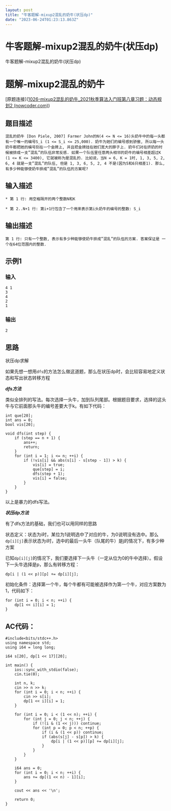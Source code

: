 ```yaml
---
layout: post
title: "牛客题解-mixup2混乱的奶牛(状压dp)"
date: "2023-06-24T01:23:13.863Z"
---
```

牛客题解-mixup2混乱的奶牛(状压dp)
======================

牛客题解-mixup2混乱的奶牛(状压dp)

题解-mixup2混乱的奶牛
==============

\[原题连接\]([1026-mixup2混乱的奶牛\_2021秋季算法入门班第八章习题：动态规划2 (nowcoder.com)](https://ac.nowcoder.com/acm/contest/25022/1026))

题目描述
----

    混乱的奶牛 [Don Piele, 2007] Farmer John的N(4 <= N <= 16)头奶牛中的每一头都有一个唯一的编号S_i (1 <= S_i <= 25,000). 奶牛为她们的编号感到骄傲, 所以每一头奶牛都把她的编号刻在一个金牌上, 并且把金牌挂在她们宽大的脖子上. 奶牛们对在挤奶的时候被排成一支”混乱”的队伍非常反感. 如果一个队伍里任意两头相邻的奶牛的编号相差超过K (1 <= K <= 3400), 它就被称为是混乱的. 比如说，当N = 6, K = 1时, 1, 3, 5, 2, 6, 4 就是一支”混乱”的队伍, 但是 1, 3, 6, 5, 2, 4 不是(因为5和6只相差1). 那么, 有多少种能够使奶牛排成”混乱”的队伍的方案呢?
    

输入描述
----

    * 第 1 行: 用空格隔开的两个整数N和K
    
    * 第 2..N+1 行: 第i+1行包含了一个用来表示第i头奶牛的编号的整数: S_i
    

输出描述
----

    第 1 行: 只有一个整数, 表示有多少种能够使奶牛排成”混乱”的队伍的方案. 答案保证是 一个在64位范围内的整数.
    

示例1
---

### 输入

    4 1
    3
    4
    2
    1
    

### 输出

    2
    

思路
--

状压dp求解

如果先想一想用`dfs`的方法怎么做这道题，那么在状压dp时，会比较容易地定义状态和写出状态转移方程

_**dfs方法**_

类似全排列的写法。每次选择一头牛，加到队列尾部。根据题目要求，选择的这头牛与它前面那头牛的编号差要大于k。有如下代码：

    int que[20];
    int ans = 0;
    bool vis[20];
    
    void dfs(int step) {
    	if (step == n + 1) {
    		ans++;
            return;
        }
        for (int i = 1; i <= n; ++i) {
            if (!vis[i] && abs(s[i] - s[step - 1]) > k) {
                vis[i] = true;
                que[step] = i;
                dfs(step + 1);
                vis[i] = false;
            }
        }
    }
    

以上是暴力的dfs写法。

_**状压dp方法**_

有了dfs方法的基础，我们也可以用同样的思路

状态定义：状态为i时，某位为1说明选中了对应的牛，为0说明没有选中。那么`dp[i][j]`表示状态为i时，选中的最后一头牛（队尾的牛）是j的情况下，有多少种方案

已知`dp[i][j]`的情况下，我们要选择下一头牛（一定从位为0的牛中选择）。假设下一头牛选择是p，那么有转移方程：

    dp[i | (1 << p)][p] += dp[i][j];
    

初始化条件：选择第一个牛，每个牛都有可能被选择作为第一个牛，对应方案数为1，代码如下：

    for (int i = 0; i < n; ++i) {
        dp[1 << i][i] = 1;
    }
    

AC代码：
-----

    #include<bits/stdc++.h>
    using namespace std;
    using i64 = long long;
    
    i64 s[20], dp[1 << 17][20];
    
    int main() {
    	ios::sync_with_stdio(false);
    	cin.tie(0);
    
    	int n, k;
    	cin >> n >> k;
    	for (int i = 0; i < n; ++i) {
    		cin >> s[i];
    		dp[1 << i][i] = 1;
    	}
    
    	for (int i = 0; i < (1 << n); ++i) {
    		for (int j = 0; j < n; ++j) {
    			if (!(i & (1 << j))) continue;
    			for (int p = 0; p < n; ++p) {
    				if (i & (1 << p)) continue;
    				if (abs(s[j] - s[p]) > k) {
    					dp[i | (1 << p)][p] += dp[i][j];
    				}
    			}
    		}
    	}
    
    	i64 ans = 0;
    	for (int i = 0; i < n; ++i) {
    		ans += dp[(1 << n) - 1][i];
    	}
    
    	cout << ans << '\n';
    
    	return 0;
    }